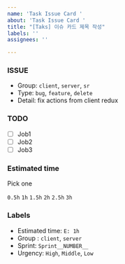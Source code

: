```yaml
---
name: 'Task Issue Card '
about: 'Task Issue Card '
title: "[Taks] 이슈 카드 제목 작성"
labels: ''
assignees: ''

---
```


### ISSUE
* Group: `client`, `server`, `sr`
* Type: `bug`, `feature`, `delete`
* Detail: fix actions from client redux

### TODO
- [ ]  Job1
- [ ]  Job2
- [ ]  Job3

### Estimated time
Pick one

`0.5h`
`1h`
`1.5h`
`2h`
`2.5h`
`3h`

### Labels
* Estimated time: `E: 1h`
* Group : `client`, `server`
* Sprint: `Sprint__NUMBER__`
* Urgency: `High`, `Middle`, `Low`
